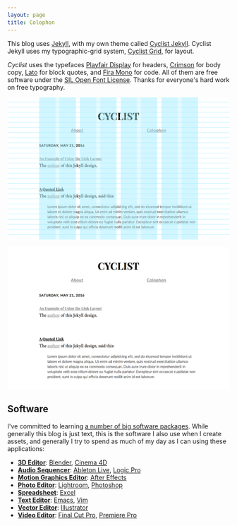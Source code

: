 ```yaml
---
layout: page
title: Colophon
---
```


This blog uses [Jekyll](https://jekyllrb.com/), with my own theme called [Cyclist Jekyll](https://github.com/cyclist-grid/cyclist-jekyll). Cyclist Jekyll uses my typographic-grid system, [Cyclist Grid](https://github.com/cyclist-grid/cyclist-grid), for layout.

*Cyclist* uses the typefaces [Playfair Display][playfair] for headers, [Crimson][crimson] for body copy, [Lato][lato] for block quotes, and [Fira Mono][fira] for code. All of them are free software under the [SIL Open Font License](https://en.wikipedia.org/wiki/SIL_Open_Font_License). Thanks for everyone's hard work on free typography.

[playfair]: https://github.com/clauseggers/Playfair-Display "Playfair Display"
[lato]: https://github.com/betsol/lato-font "Lato"
[crimson]: https://github.com/skosch/Crimson "Crimson"
[fira]: https://github.com/mozilla/Fira "Fira"

![Cyclist Grid](/assets/colophon-cyclist-grid.png)

![Cyclist](/assets/colophon-cyclist.png)

## Software

I've committed to learning [a number of big software packages](https://blog.robenkleene.com/2020/04/27/software-to-die-for/). While generally this blog is just text, this is the software I also use when I create assets, and generally I try to spend as much of my day as I can using these applications:

- [**3D Editor**](https://en.wikipedia.org/wiki/3D_computer_graphics): [Blender](https://www.blender.org/), [Cinema 4D](https://www.maxon.net/en-us/products/cinema-4d/overview/)
- [**Audio Sequencer**](https://en.wikipedia.org/wiki/Digital_audio_workstation): [Ableton Live](https://www.ableton.com/), [Logic Pro](https://www.apple.com/logic-pro/)
- [**Motion Graphics Editor**](https://en.wikipedia.org/wiki/Adobe_After_Effects): [After Effects](https://www.adobe.com/products/aftereffects.html)
- [**Photo Editor**](https://en.wikipedia.org/wiki/Raster_graphics_editor): [Lightroom](https://www.adobe.com/products/photoshop-lightroom.html), [Photoshop](https://www.photoshop.com/en)
- [**Spreadsheet**](https://en.wikipedia.org/wiki/Spreadsheet): [Excel](https://www.microsoft.com/en-us/microsoft-365/excel)
- [**Text Editor**](https://en.wikipedia.org/wiki/Text_editor): [Emacs](https://www.gnu.org/software/emacs/), [Vim](https://www.vim.org/)
- [**Vector Editor**](https://en.wikipedia.org/wiki/Vector_graphics_editor): [Illustrator](https://www.adobe.com/products/illustrator.html)
- [**Video Editor**](https://en.wikipedia.org/wiki/Non-linear_editing_system): [Final Cut Pro](https://www.apple.com/final-cut-pro/), [Premiere Pro](https://www.adobe.com/products/premiere.html)
